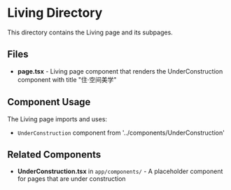 # Living Directory

This directory contains the Living page and its subpages.

## Files

- **page.tsx** - Living page component that renders the UnderConstruction component with title "住·空间美学"


## Component Usage

The Living page imports and uses:
- `UnderConstruction` component from '../components/UnderConstruction'

## Related Components

- **UnderConstruction.tsx** in `app/components/` - A placeholder component for pages that are under construction
